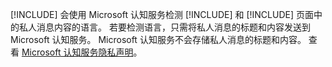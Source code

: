 [!INCLUDE[](pn-social-engagement-long.md)] 会使用 Microsoft 认知服务检测 [!INCLUDE[](tn-twitter.md)] 和 [!INCLUDE[](tn-facebook.md)] 页面中的私人消息内容的语言。 若要检测语言，只需将私人消息的标题和内容发送到 Microsoft 认知服务。 Microsoft 认知服务不会存储私人消息的标题和内容。 查看 [Microsoft 认知服务隐私声明](https://go.microsoft.com/fwlink/p/?linkid=867081)。​
